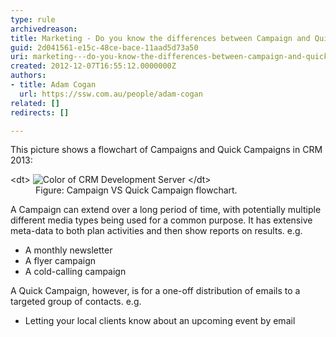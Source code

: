 ```yaml
---
type: rule
archivedreason: 
title: Marketing - Do you know the differences between Campaign and Quick Campaign in CRM 2013?
guid: 2d041561-e15c-48ce-bace-11aad5d73a50
uri: marketing---do-you-know-the-differences-between-campaign-and-quick-campaign-in-crm-2013
created: 2012-12-07T16:55:12.0000000Z
authors:
- title: Adam Cogan
  url: https://ssw.com.au/people/adam-cogan
related: []
redirects: []

---
```


This picture shows a flowchart of Campaigns and Quick Campaigns in CRM 2013:

<!--endintro-->
<dl class="image">&lt;dt&gt; 
      <img alt="Color of CRM Development Server" src="CampaignVSQuickCampaign.jpg">
   &lt;/dt&gt;<dd> Figure: Campaign VS Quick Campaign flowchart.</dd></dl>
A Campaign can extend over a long period of time, with potentially multiple different media types being used for a common purpose. It has extensive meta-data to both plan activities and then show reports on results. e.g.

* A monthly newsletter
* A flyer campaign
* A cold-calling campaign


A Quick Campaign, however, is for a one-off distribution of emails to a targeted group of contacts. e.g.

* Letting your local clients know about an upcoming event by email
